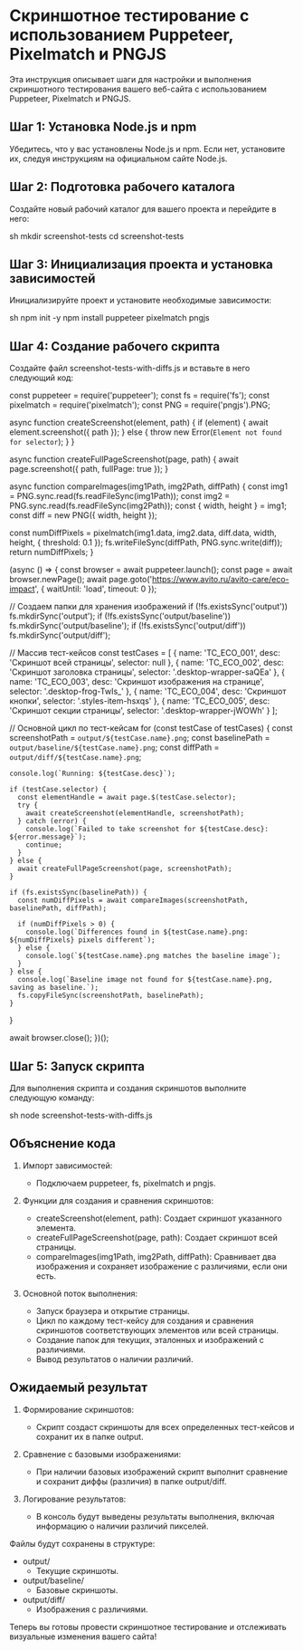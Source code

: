 # Скриншотное тестирование с использованием Puppeteer, Pixelmatch и PNGJS

Эта инструкция описывает шаги для настройки и выполнения скриншотного тестирования вашего веб-сайта с использованием Puppeteer, Pixelmatch и PNGJS. 

## Шаг 1: Установка Node.js и npm

Убедитесь, что у вас установлены Node.js и npm. Если нет, установите их, следуя инструкциям на официальном сайте Node.js.

## Шаг 2: Подготовка рабочего каталога

Создайте новый рабочий каталог для вашего проекта и перейдите в него:

sh
mkdir screenshot-tests
cd screenshot-tests


## Шаг 3: Инициализация проекта и установка зависимостей

Инициализируйте проект и установите необходимые зависимости:

sh
npm init -y
npm install puppeteer pixelmatch pngjs


## Шаг 4: Создание рабочего скрипта

Создайте файл screenshot-tests-with-diffs.js и вставьте в него следующий код:

const puppeteer = require('puppeteer');
const fs = require('fs');
const pixelmatch = require('pixelmatch');
const PNG = require('pngjs').PNG;

async function createScreenshot(element, path) {
  if (element) {
    await element.screenshot({ path });
  } else {
    throw new Error(`Element not found for selector`);
  }
}

async function createFullPageScreenshot(page, path) {
  await page.screenshot({ path, fullPage: true });
}

async function compareImages(img1Path, img2Path, diffPath) {
  const img1 = PNG.sync.read(fs.readFileSync(img1Path));
  const img2 = PNG.sync.read(fs.readFileSync(img2Path));
  const { width, height } = img1;
  const diff = new PNG({ width, height });

  const numDiffPixels = pixelmatch(img1.data, img2.data, diff.data, width, height, { threshold: 0.1 });
  fs.writeFileSync(diffPath, PNG.sync.write(diff));
  return numDiffPixels;
}

(async () => {
  const browser = await puppeteer.launch();
  const page = await browser.newPage();
  await page.goto('https://www.avito.ru/avito-care/eco-impact', { waitUntil: 'load', timeout: 0 });

  // Создаем папки для хранения изображений
  if (!fs.existsSync('output')) fs.mkdirSync('output');
  if (!fs.existsSync('output/baseline')) fs.mkdirSync('output/baseline');
  if (!fs.existsSync('output/diff')) fs.mkdirSync('output/diff');

  // Массив тест-кейсов
  const testCases = [
    { name: 'TC_ECO_001', desc: 'Скриншот всей страницы', selector: null },
    { name: 'TC_ECO_002', desc: 'Скриншот заголовка страницы', selector: '.desktop-wrapper-saQEa' }, 
    { name: 'TC_ECO_003', desc: 'Скриншот изображения на странице', selector: '.desktop-frog-TwIs_' }, 
    { name: 'TC_ECO_004', desc: 'Скриншот кнопки', selector: '.styles-item-hsxqs' }, 
    { name: 'TC_ECO_005', desc: 'Скриншот секции страницы', selector: '.desktop-wrapper-jWOWh' } 
  ];

  // Основной цикл по тест-кейсам
  for (const testCase of testCases) {
    const screenshotPath = `output/${testCase.name}.png`;
    const baselinePath = `output/baseline/${testCase.name}.png`;
    const diffPath = `output/diff/${testCase.name}.png`;

    console.log(`Running: ${testCase.desc}`);

    if (testCase.selector) {
      const elementHandle = await page.$(testCase.selector);
      try {
        await createScreenshot(elementHandle, screenshotPath);
      } catch (error) {
        console.log(`Failed to take screenshot for ${testCase.desc}: ${error.message}`);
        continue;
      }
    } else {
      await createFullPageScreenshot(page, screenshotPath);
    }

    if (fs.existsSync(baselinePath)) {
      const numDiffPixels = await compareImages(screenshotPath, baselinePath, diffPath);

      if (numDiffPixels > 0) {
        console.log(`Differences found in ${testCase.name}.png: ${numDiffPixels} pixels different`);
      } else {
        console.log(`${testCase.name}.png matches the baseline image`);
      }
    } else {
      console.log(`Baseline image not found for ${testCase.name}.png, saving as baseline.`);
      fs.copyFileSync(screenshotPath, baselinePath);
    }
  }

  await browser.close();
})();


## Шаг 5: Запуск скрипта

Для выполнения скрипта и создания скриншотов выполните следующую команду:

sh
node screenshot-tests-with-diffs.js


## Объяснение кода

1. Импорт зависимостей:
   - Подключаем puppeteer, fs, pixelmatch и pngjs.

2. Функции для создания и сравнения скриншотов:
   - createScreenshot(element, path): Создает скриншот указанного элемента.
   - createFullPageScreenshot(page, path): Создает скриншот всей страницы.
   - compareImages(img1Path, img2Path, diffPath): Сравнивает два изображения и сохраняет изображение с различиями, если они есть.

3. Основной поток выполнения:
   - Запуск браузера и открытие страницы.
   - Цикл по каждому тест-кейсу для создания и сравнения скриншотов соответствующих элементов или всей страницы.
   - Создание папок для текущих, эталонных и изображений с различиями.
   - Вывод результатов о наличии различий.

## Ожидаемый результат

1. Формирование скриншотов:
   - Скрипт создаст скриншоты для всех определенных тест-кейсов и сохранит их в папке output.

2. Сравнение с базовыми изображениями:
   - При наличии базовых изображений скрипт выполнит сравнение и сохранит диффы (различия) в папке output/diff.

3. Логирование результатов:
   - В консоль будут выведены результаты выполнения, включая информацию о наличии различий пикселей.

Файлы будут сохранены в структуре:
- output/
  - Текущие скриншоты.
- output/baseline/
  - Базовые скриншоты.
- output/diff/
  - Изображения с различиями.

Теперь вы готовы провести скриншотное тестирование и отслеживать визуальные изменения вашего сайта!


